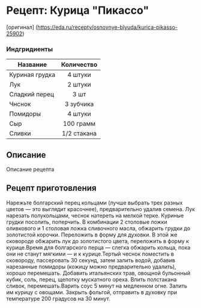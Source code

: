 # Рецепт: Курица "Пикассо"
[оригинал]
(https://eda.ru/recepty/osnovnye-blyuda/kurica-pikasso-25902)

### Индгридиенты
| Название        	| Количество  |
| -------------   	            |:-----------------:|
| Куриная грудка  	| 4 штуки 		|
| Лук 	| 2 штуки      	|
| Сладкий перец	| 3 шт    	|
| Чнснок	| 3 зубчика    	|
| Помидоры	| 4 штуки      	|
| Сыр| 100 грамм    	|
| Сливки | 1/2 стакана    	|

## Описание
Описание рецепта

## Рецепт приготовления
Нарежьте болгарский перец кольцами (лучше выбрать трех разных цветов — это выглядит красочнее), предварительно удалив семена. Лук нарезать полукольцами, чеснок натереть на мелкой терке.
Куриные грудки посолить, поперчить. В комбинации 2 столовые ложки оливкового и 1 столовая ложка сливочного масла, обжарить грудки до золотистой корочки. Переложить в форму для духовки.
В этой же сковороде обжарить лук до золотистого цвета, переложить в форму к курице.Время для болгарского перца — слегка обжарить кольца, пока они не станут мягкими — и к курице.Тертый чеснок поместить в сковороду, пассеровать 30 секунд, затем залить водой, добавив нарезанные помидоры (кожицу можно предварительно удалить), хорошо перемешать. Добавить итальянских трав, овощной бульонный кубик, соль, перец, щепотку мускатного ореха. Влить полстакана сливок, перемешать.Варить соус 5 минут на медленном огне. Залить им курицу с овощами. Закрыть фольгой, отправить в духовку при температуре 200 градусов на 30 минут.

